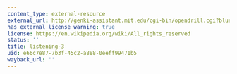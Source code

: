 ```yaml
---
content_type: external-resource
external_url: http://genki-assistant.mit.edu/cgi-bin/opendrill.cgi?blueprintid=266
has_external_license_warning: true
license: https://en.wikipedia.org/wiki/All_rights_reserved
status: ''
title: listening-3
uid: e66c7e87-7b3f-45c2-a888-0eeff99471b5
wayback_url: ''
---
```

